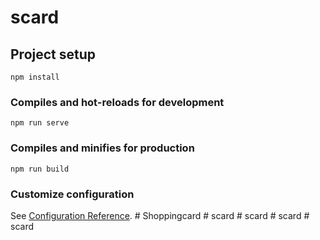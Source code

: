 # scard

## Project setup
```
npm install
```

### Compiles and hot-reloads for development
```
npm run serve
```

### Compiles and minifies for production
```
npm run build
```

### Customize configuration
See [Configuration Reference](https://cli.vuejs.org/config/).
#   S h o p p i n g c a r d  
 #   s c a r d  
 #   s c a r d  
 #   s c a r d  
 #   s c a r d  
 